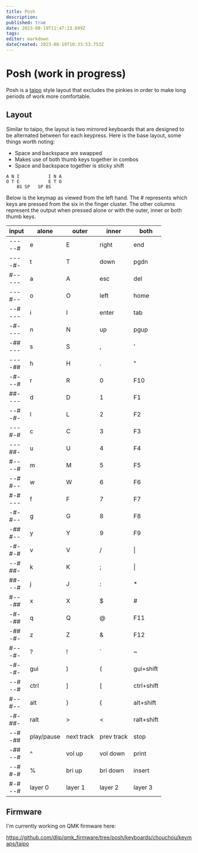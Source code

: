 ```yaml
---
title: Posh
description: 
published: true
date: 2023-08-19T11:47:13.699Z
tags: 
editor: markdown
dateCreated: 2023-08-19T10:33:53.753Z
---
```


# Posh (work in progress)

Posh is a [taipo](/en/keymaps/taipo) style layout that excludes the pinkies in order to make long periods of work more comfortable.

## Layout

Similar to taipo, the layout is two mirrored keyboards that are designed to be alternated between for each keypress. Here is the base layout, some things worth noting:

- Space and backspace are swapped
- Makes use of both thumb keys together in combos
- Space and backspace together is sticky shift

```
A N I           I N A
O T E           E T O
    BS SP   SP BS
```

Below is the keymap as viewed from the left hand. The # represents which keys are pressed from the six in the finger cluster. The other columns represent the output when pressed alone or with the outer, inner or both thumb keys.


|input|alone|outer|inner|both|
|---|---|---|---|---|
|---  <br>--#|e|E|right|end|
|---  <br>-#-|t|T|down|pgdn|
|#--  <br>---|a|A|esc|del|
|---  <br>#--|o|O|left|home|
|--#  <br>---|i|I|enter|tab|
|-#-  <br>---|n|N|up|pgup|
|-##  <br>---|s|S|,|'|
|---  <br>-##|h|H|.|"|
|-#-  <br>--#|r|R|0|F10|
|##-  <br>---|d|D|1|F1|
|--#  <br>-#-|l|L|2|F2|
|---  <br>#-#|c|C|3|F3|
|---  <br>##-|u|U|4|F4|
|#--  <br>--#|m|M|5|F5|
|--#  <br>#--|w|W|6|F6|
|#-#  <br>---|f|F|7|F7|
|-#-  <br>#--|g|G|8|F8|
|-##  <br>#--|y|Y|9|F9|
|-#-  <br>#-#|v|V|/|\|
|--#  <br>##-|k|K|;|\||
|##-  <br>--#|j|J|:|*|
|#--  <br>-##|x|X|$|#|
|-#-  <br>-##|q|Q|@|F11|
|-##  <br>-#-|z|Z|&|F12|
|#--  <br>-#-|?|!|\`|~|
|-#-  <br>-#-|gui|)|(|gui+shift|
|--#  <br>--#|ctrl|]|\[|ctrl+shift|
|#--  <br>#--|alt|}|{|alt+shift|
|-#-  <br>##-|ralt|>|<|ralt+shift|
|--#  <br>-##|play/pause|next track|prev track|stop|
|-##  <br>--#|^|vol up|vol down|print|
|--#  <br>#-#|%|bri up|bri down|insert|
|#-#  <br>--#|layer 0|layer 1|layer 2|layer 3|

## Firmware

I'm currently working on QMK firmware here:

https://github.com/dlip/qmk_firmware/tree/posh/keyboards/chouchou/keymaps/taipo